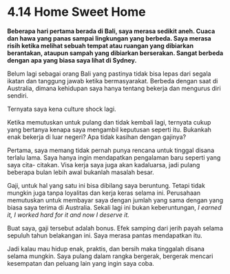 # 4.14 Home Sweet Home

**Beberapa hari pertama berada di Bali, saya merasa sedikit aneh. Cuaca dan hawa yang panas sampai lingkungan yang berbeda. Saya merasa risih ketika melihat sebuah tempat atau ruangan yang dibiarkan berantakan, ataupun sampah yang dibiarkan berserakan. Sangat berbeda dengan apa yang biasa saya lihat di Sydney.**

Belum lagi sebagai orang Bali yang pastinya tidak bisa lepas dari segala ikatan dan tanggung jawab ketika bermasyarakat. Berbeda dengan saat di Australia, dimana kehidupan saya hanya tentang bekerja dan mengurus diri sendiri.

Ternyata saya kena culture shock lagi.

Ketika memutuskan untuk pulang dan tidak kembali lagi, ternyata cukup yang bertanya kenapa saya mengambil keputusan seperti itu. Bukankah enak bekerja di luar negeri? Apa tidak kasihan dengan gajinya?

Pertama, saya memang tidak pernah punya rencana untuk tinggal disana terlalu lama. Saya hanya ingin mendapatkan pengalaman baru seperti yang saya cita- citakan. Visa kerja saya juga akan kadaluarsa, jadi pulang beberapa bulan lebih awal bukanlah masalah besar.

Gaji, untuk hal yang satu ini bisa dibilang saya beruntung. Tetapi tidak mungkin juga tanpa loyalitas dan kerja keras selama ini. Perusahaan memutuskan untuk membayar saya dengan jumlah yang sama dengan yang biasa saya terima di Australia. Sekali lagi ini bukan keberuntungan, _I earned it, I worked hard for it and now I deserve it._

Buat saya, gaji tersebut adalah bonus. Efek samping dari jerih payah selama sepuluh tahun belakangan ini. Saya merasa pantas mendapatkan itu.

Jadi kalau mau hidup enak, praktis, dan bersih maka tinggalah disana selama mungkin. Saya pulang dalam rangka bergerak, bergerak mencari kesempatan dan peluang lain yang ingin saya coba.
